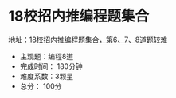 
# 18校招内推编程题集合

地址：[18校招内推编程题集合，第6、7、8道题较难](https://www.nowcoder.com/test/6291726/summary)

 - 主观题：编程8道
 - 完成时间： 180分钟
 - 难度系数：3颗星
 - 总分： 100分
